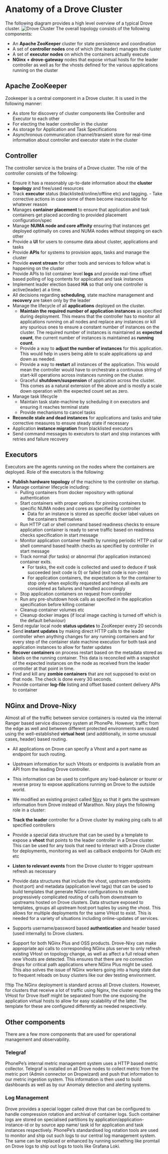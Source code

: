 # Anatomy of a Drove Cluster
The following diagram provides a high level overview of a typical Drove cluster.
![Drove Cluster](../images/cluster.svg)
The overall topology consists of the following components:

- An **Apache ZooKeeper** cluster for state persistence and coordination
- A set of **controller nodes** one of which (the leader) manages the cluster
- A set of **executor nodes** on which the containers actually execute
- **NGinx + drove-gateway** nodes that expose virtual hosts for the leader controller as well as for the vhosts defined for the various applications running on the cluster

## Apache ZooKeeper
Zookeeper is a central component in a Drove cluster. It is used in the following manner:

- As store for discovery of cluster components like Controller and Executor to each other
- For electing the leader controller in the cluster
- As storage for Application and Task Specifications
- Asynchronous communication channel/transient store for real-time information about controller and executor state in the cluster

## Controller
The controller service is the brains of a Drove cluster. The role of the controller consists of the following:

- Ensure it has a reasonably up-to-date information about the **cluster topology** and free/used resources
- Track **executor** status (blacklisted/online/offline etc) and tagging. - Take corrective actions in case some of them become inaccessible for whatever reason
- Manages **container placement** to ensure that application and task containers get placed according to provided placement configuration/spec
- Manage **NUMA node and core affinity** ensuring that instances get deployed optimally on cores and NUMA nodes without stepping on each other
- Provide a **UI** for users to consume data about cluster, applications and tasks
- Provide **APIs** for systems to provision apps, tasks and manage the cluster
- Provide **event stream** for other tools and services to follow what is happening on the cluster
- Provide APIs to list container level **logs** and provide real-time offset based polling of log contents for application and task instances
- Implement leader election based **HA** so that only one controller is active(leader) at a time.
- All decisions regarding **scheduling**, state machine management and **recovery** are taken only by the leader
- Manage the lifecycle of all **applications** deployed on the cluster.
    - **Maintain the required number of application instances** as specified during deployment. This means that the controller has to monitor all applications running on all nodes and replace any instances or kill any spurious ones to ensure a constant number of instances on the cluster. The required number of instances is maintained as **expected count**, the current number of instances is maintained as **running count**.
    - Provide a way to **adjust the number of instances** for this application. This would help in users being able to scale applications up and down as needed.
    - Provide a way to **restart** all instances of the application. This would mean the controller would have to orchestrate a continuous string of start-kill operations across instances running on the cluster.
    - Graceful **shutdown/suspension** of application across the cluster. This comes as a natural extension of the above and is mostly a scale down operation with the expected count set as zero.
- Manage task lifecycle
    - Maintain task state-machine by scheduling it on executors and ensuring it reaches terminal state
    - Provide mechanisms to cancel tasks
- **Reconcile stale and dead instances** for applications and tasks and take corrective measures to ensure steady state if necessary
- Application **instance migration** from blacklisted executors
- Send command messages to executors to start and stop instances with retries and failure recovery

## Executors
Executors are the agents running on the nodes where the containers are deployed. Role of the executors is the following:

- **Publish hardware topology** of the machine to the controller on startup.
- Manage container lifecycle including:
    - Pulling containers from docker repository with optional authentication
    - Start containers with proper options for pinning containers to specific NUMA nodes and cores as specified by controller
        - Data for an instance is stored as specific docker label values on the containers themselves
    - Run HTTP call or shell command based readiness checks to ensure application container is ready to serve traffic based on readiness checks specification in start message
    - Monitor application container health by running periodic HTTP call or shell command based health checks as specified by controller in start message
    - Track normal (for tasks) or abnormal (for application instances) container exits. 
        - For tasks, the exit code is collected and used to deduce if task succeeded (exit code is 0) or failed (exit code is non-zero)
        - For application containers, the expectation is for the container to stop only when explicitly requested and hence all exits are considered as failures and handled accordingly
    - Stop application containers on request from controller
    - Run any pre-shutdown hook calls as specified in the application specification before killing container
    - Cleanup container volumes etc
    - Cleanup docker images (if local image caching is turned off which is the default behaviour)
- Send regular local node **status updates** to ZooKeeper every 20 seconds
- Send **instant updates** by making direct HTTP calls to the leader controller when anything changes for any running containers and for every step of the container state machine execution for both task and application instances to allow for faster updates
- **Recover containers** on process restart based on the metadata stored as labels on the running container. This data is reconciled with a snapshot of the expected instances on the node as received from the leader controller at that point in time.
- Find and kill any **zombie containers** that are not supposed to exist on that node. The check is done every 30 seconds.
- Provide container **log-file** listing and offset based content delivery APIs to container

## NGinx and Drove-Nixy
Almost all of the traffic between service containers is routed via the internal Ranger based service discovery system at PhonePe. However, traffic from the edge as well and between different protected environments are routed using the well-established **virtual host** (and additionally, in some unusual cases, header) based routing.

- All applications on Drove can specify a Vhost and a port name as endpoint for such routing.
- Upstream information for such VHosts or endpoints is available from an API from the leading Drove controller.
- This information can be used to configure any load-balancer or tourer or reverse proxy to expose applications running on Drove to the outside world.
- We modified an existing project called [Nixy](https://github.com/martensson/nixy) so that it gets the upstream information from Drove instead of Marathon.
Nixy plays the following role in a cluster:

- **Track the leader** controller for a Drove cluster by making ping calls to all specified controllers
- Provide a special data structure that can be used by a template to expose a **vhost** that points to the leader controller in a Drove cluster. This can be used for any tools that need to interact with a Drove cluster for deployments, monitoring as well as callback endpoints for OAuth etc etc
- **Listen to relevant events** from the Drove cluster to trigger upstream refresh as necessary
- Provide data structures that include the vhost, upstream endpoints (host:port) and metadata (application level tags) that can be used to build templates that generate NGinx configurations to enable progressively complicated routing of calls from downstream to upstreams hosted on Drove clusters. Data structure exposed to templates, groups all upstream host:port tuples by using the vhost. This allows for multiple deployments for the same VHost to exist. This is needed for a variety of situations including online-updates of services.
- Supports username/password based **authentication** and header based (used internally) to Drove clusters.
- Support for both NGinx Plus and OSS products. Drove-Nixy can make appropriate api calls to corresponding NGinx plus server to only refresh existing VHost on topology change, as well as affect a full reload when new Vhosts are detected. This ensures that there are no connection drops for critical path applications where NGinx Plus might be used. This also solves the issue of NGinx workers going into a hung state due to frequent reloads on busy clusters like our dev testing environment.

!!!tip
    The NGinx deployment is standard across all Drove clusters. However, for clusters that receive a lot of traffic using Nginx, the cluster exposing the VHost for Drove itself might be separated from the one exposing the application virtual hosts to allow for easy scalability of the latter. The template for these are configured differently as needed respectively.

## Other components
There are a few more components that are used for operational management and observability.
### Telegraf
PhonePe’s internal metric management system uses a HTTP based metric collector. Telegraf is installed on all Drove nodes to collect metric from the metric port (Admin connector on Dropwizard) and push that information to our metric ingestion system. This information is then used to build dashboards as well as by our Anomaly detection and alerting systems.

### Log Management
Drove provides a special logger called drove that can be configured to handle compression rotation and archival of container logs. Such container logs are stored on specialised partitions by application/application-instance-id or by source app name/ task id for application and task instances respectively. PhonePe’s standardised log rotation tools are used to monitor and ship out such logs to our central log management system. The same can be replaced or enhanced by running something like promtail on Drove logs to ship out logs to tools like Grafana Loki.



